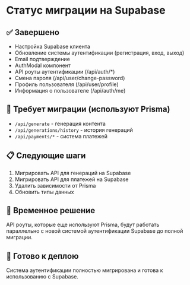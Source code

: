 # Статус миграции на Supabase

## ✅ Завершено
- Настройка Supabase клиента
- Обновление системы аутентификации (регистрация, вход, выход)
- Email подтверждение
- AuthModal компонент
- API роуты аутентификации (/api/auth/*)
- Смена пароля (/api/user/change-password)
- Профиль пользователя (/api/user/profile)
- Информация о пользователе (/api/auth/me)

## 🚧 Требует миграции (используют Prisma)
- `/api/generate` - генерация контента
- `/api/generations/history` - история генераций
- `/api/payments/*` - система платежей

## 📋 Следующие шаги
1. Мигрировать API для генераций на Supabase
2. Мигрировать API для платежей на Supabase
3. Удалить зависимости от Prisma
4. Обновить типы данных

## 🔧 Временное решение
API роуты, которые еще используют Prisma, будут работать параллельно с новой системой аутентификации Supabase до полной миграции.

## 🚀 Готово к деплою
Система аутентификации полностью мигрирована и готова к использованию с Supabase.
